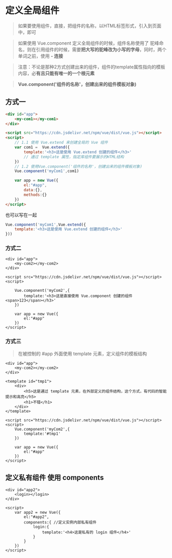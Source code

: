 # 定义全局组件
> 如果要使用组件，直接，把组件的名称，以HTML标签形式，引入到页面中，即可 

> 如果使用 Vue.component 定义全局组件的时候，组件名称使用了 驼峰命名，则在引用组件的时候，需要**把大写的驼峰改为小写的字母**，同时，两个单词之前，使用 **- 连接**

> 注意：不论是那种2方式创建出来的组件，组件的template属性指向的模板内容，必**有且只能有唯一的一个根元素**

> **Vue.component('组件的名称'，创建出来的组件模板对象)**

## 方式一
``` html
<div id="app">
    <my-com1></my-com1>
</div>

<script src="https://cdn.jsdelivr.net/npm/vue/dist/vue.js"></script>
<script>
    // 1.1 使用 Vue.extend 来创建全局的 Vue 组件
    var com1 =  Vue.extend({
        template:'<h3>这是使用 Vue.extend 创建的组件</h3>'
        // 通过 template 属性，指定库组件要展示的HTML结构
    }) 
    // 1.2 使用Vue.component('组件的名称'，创建出来的组件模板对象) 
    Vue.component('myCom1',com1)

    var app = new Vue({
        el:"#app",
        data:{},
        methods:{}
    })
</script>
```
也可以写在一起
```javascript
Vue.component('myCom1',Vue.extend({
    template:'<h3>这是使用 Vue.extend 创建的组件</h3>'
}))
```

### 方式二
```
<div id="app">
    <my-com2></my-com2>
</div>

<script src="https://cdn.jsdelivr.net/npm/vue/dist/vue.js"></script>
<script>
    
    Vue.component('myCom2',{
        template:'<h3>这是直接使用 Vue.component 创建的组件<span>123</span></h3>'
    })
   
    var app = new Vue({
        el:"#app"
    })
</script>
```

### 方式三
> 在被控制的 #app 外面使用 template 元素，定义组件的模板结构 

```
<div id="app">
    <my-com2></my-com2>
</div>

<template id="tmp1">
    <div>
        <h5>这是通过 template 元素，在外部定义的组件结构，这个方式，有代码的智能提示和高亮</h5>
        <h1>不错</h1>
    </div>
</template>

<script src="https://cdn.jsdelivr.net/npm/vue/dist/vue.js"></script>
<script>
    Vue.component('myCom2',{
        template:'#tmp1'
    })
   
    var app = new Vue({
        el:"#app"
    })
</script>
```

## 定义私有组件 使用 components 
```
<div id="app2">
    <login></login>
</div>

<script>
    var app2 = new Vue({
        el:"#app2",
        components:{ //定义实例内部私有组件
            login:{
                template:'<h4>这是私有的 login 组件</h4>'
            }
        }
    })
</script>
```


